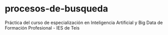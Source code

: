 # procesos-de-busqueda
Práctica del curso de especialización en Inteligencia Artificial y Big Data de Formación Profesional - IES de Teis 
